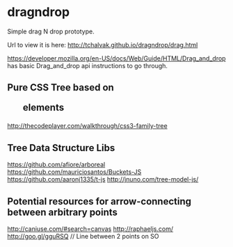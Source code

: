 # dragndrop
Simple drag N drop prototype.

Url to view it is here: http://tchalvak.github.io/dragndrop/drag.html


https://developer.mozilla.org/en-US/docs/Web/Guide/HTML/Drag_and_drop 
has basic Drag_and_drop api instructions to go through.

## Pure CSS Tree based on <ul> elements

http://thecodeplayer.com/walkthrough/css3-family-tree

## Tree Data Structure Libs

https://github.com/afiore/arboreal
https://github.com/mauriciosantos/Buckets-JS
https://github.com/aaronj1335/t-js
http://jnuno.com/tree-model-js/


## Potential resources for arrow-connecting between arbitrary points

http://caniuse.com/#search=canvas
http://raphaeljs.com/
http://goo.gl/gguRSQ // Line between 2 points on SO